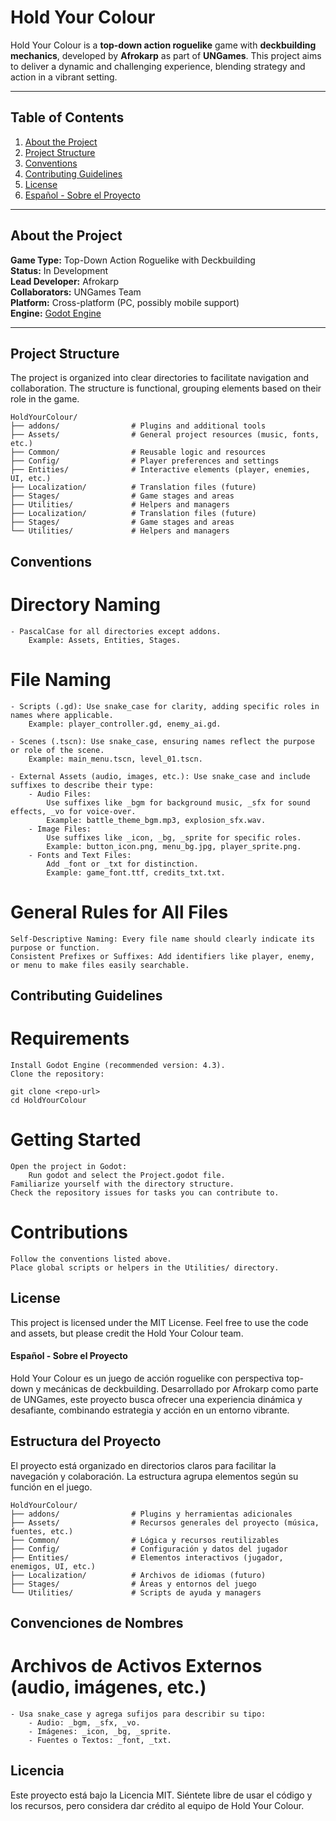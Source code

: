 # Hold Your Colour

Hold Your Colour is a **top-down action roguelike** game with **deckbuilding mechanics**, developed by **Afrokarp** as part of **UNGames**. This project aims to deliver a dynamic and challenging experience, blending strategy and action in a vibrant setting.

---

## Table of Contents

1. [About the Project](#about-the-project)  
2. [Project Structure](#project-structure)  
3. [Conventions](#conventions)  
4. [Contributing Guidelines](#contributing-guidelines)  
5. [License](#license)  
6. [Español - Sobre el Proyecto](#español---sobre-el-proyecto)  

---

## About the Project

**Game Type:** Top-Down Action Roguelike with Deckbuilding  
**Status:** In Development  
**Lead Developer:** Afrokarp  
**Collaborators:** UNGames Team  
**Platform:** Cross-platform (PC, possibly mobile support)  
**Engine:** [Godot Engine](https://godotengine.org/)  

---

## Project Structure

The project is organized into clear directories to facilitate navigation and collaboration. The structure is functional, grouping elements based on their role in the game.  

```plaintext
HoldYourColour/
├── addons/                # Plugins and additional tools
├── Assets/                # General project resources (music, fonts, etc.)
├── Common/                # Reusable logic and resources
├── Config/                # Player preferences and settings
├── Entities/              # Interactive elements (player, enemies, UI, etc.)
├── Localization/          # Translation files (future)
├── Stages/                # Game stages and areas
├── Utilities/             # Helpers and managers
├── Localization/          # Translation files (future)
├── Stages/                # Game stages and areas
└── Utilities/             # Helpers and managers
```
## Conventions
# Directory Naming

    - PascalCase for all directories except addons.
        Example: Assets, Entities, Stages.

# File Naming

    - Scripts (.gd): Use snake_case for clarity, adding specific roles in names where applicable.
        Example: player_controller.gd, enemy_ai.gd.

    - Scenes (.tscn): Use snake_case, ensuring names reflect the purpose or role of the scene.
        Example: main_menu.tscn, level_01.tscn.

    - External Assets (audio, images, etc.): Use snake_case and include suffixes to describe their type:
        - Audio Files:
            Use suffixes like _bgm for background music, _sfx for sound effects, _vo for voice-over.
            Example: battle_theme_bgm.mp3, explosion_sfx.wav.
        - Image Files:
            Use suffixes like _icon, _bg, _sprite for specific roles.
            Example: button_icon.png, menu_bg.jpg, player_sprite.png.
        - Fonts and Text Files:
            Add _font or _txt for distinction.
            Example: game_font.ttf, credits_txt.txt.

# General Rules for All Files

    Self-Descriptive Naming: Every file name should clearly indicate its purpose or function.
    Consistent Prefixes or Suffixes: Add identifiers like player, enemy, or menu to make files easily searchable.

## Contributing Guidelines
# Requirements

    Install Godot Engine (recommended version: 4.3).
    Clone the repository:

    git clone <repo-url>
    cd HoldYourColour

# Getting Started

    Open the project in Godot:
        Run godot and select the Project.godot file.
    Familiarize yourself with the directory structure.
    Check the repository issues for tasks you can contribute to.

# Contributions

    Follow the conventions listed above.
    Place global scripts or helpers in the Utilities/ directory.

## License

This project is licensed under the MIT License. Feel free to use the code and assets, but please credit the Hold Your Colour team.
#### Español - Sobre el Proyecto

Hold Your Colour es un juego de acción roguelike con perspectiva top-down y mecánicas de deckbuilding. Desarrollado por Afrokarp como parte de UNGames, este proyecto busca ofrecer una experiencia dinámica y desafiante, combinando estrategia y acción en un entorno vibrante.
## Estructura del Proyecto

El proyecto está organizado en directorios claros para facilitar la navegación y colaboración. La estructura agrupa elementos según su función en el juego.

```plaintext
HoldYourColour/
├── addons/                # Plugins y herramientas adicionales
├── Assets/                # Recursos generales del proyecto (música, fuentes, etc.)
├── Common/                # Lógica y recursos reutilizables
├── Config/                # Configuración y datos del jugador
├── Entities/              # Elementos interactivos (jugador, enemigos, UI, etc.)
├── Localization/          # Archivos de idiomas (futuro)
├── Stages/                # Áreas y entornos del juego
└── Utilities/             # Scripts de ayuda y managers
```

## Convenciones de Nombres
# Archivos de Activos Externos (audio, imágenes, etc.)

    - Usa snake_case y agrega sufijos para describir su tipo:
        - Audio: _bgm, _sfx, _vo.
        - Imágenes: _icon, _bg, _sprite.
        - Fuentes o Textos: _font, _txt.

## Licencia

Este proyecto está bajo la Licencia MIT. Siéntete libre de usar el código y los recursos, pero considera dar crédito al equipo de Hold Your Colour.
